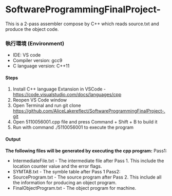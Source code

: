 # SoftwareProgrammingFinalProject-

This is a 2-pass assembler compose by C++ which reads source.txt and produce the object code.

### 執行環境 (Environment)
- IDE: VS code
- Compiler version: gcc9
- C language version: C++11

#### Steps
1. Install C++ language Extansion in VSCode - https://code.visualstudio.com/docs/languages/cpp
2. Reopen VS Code window
3. Open Terminal and run git clone https://github.com/AliceLakereflect/SoftwareProgrammingFinalProject-.git
4. Open 5110056001.cpp file and press Command + Shift + B to build it
5. Run with command ./5110056001 to execute the program

#### Output
**The following files will be generated by executing the cpp program:**
Pass1:
- IntermediateFile.txt - The intermediate file after Pass 1. This include the location counter value and the error flags.
- SYMTAB.txt - The symble table after Pass 1
Pass2:
- SourceProgram.txt - The source program after Pass 2. This include all the information for producing an object program.
- FinalObjectProgram.txt - The object program for machine.



